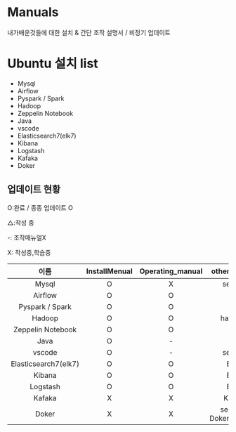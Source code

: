 # Manuals

내가배운것들에 대한 설치 & 간단 조작 설명서 / 비정기 업데이트

# Ubuntu 설치 list

- Mysql
- Airflow
- Pyspark / Spark
- Hadoop
- Zeppelin Notebook
- Java
- vscode
- Elasticsearch7(elk7)
- Kibana 
- Logstash
- Kafaka
- Doker


## 업데이트 현황

O:완료 / 종종 업데이트 O

△:작성 중

-: 조작매뉴얼X

X: 작성중,학습중

|이름|InstallMenual|Operating_manual|other file names|
|:---:|:---:|:---:|:---:|
|Mysql|O|X|server.md|
|Airflow|O|O|X|
|Pyspark / Spark|O|O|X|
|Hadoop|O|O|hadoop.md|
|Zeppelin Notebook|O|O|-|
|Java|O|-|-|
|vscode|O|-|server.md|
|Elasticsearch7(elk7)|O|O|ELK.md|
|Kibana|O|O|ELK.md|
|Logstash|O|O|ELK.md|
|Kafaka|X|X|Kafka.md|
|Doker|X|X|server.md / Doker_manual.md|

